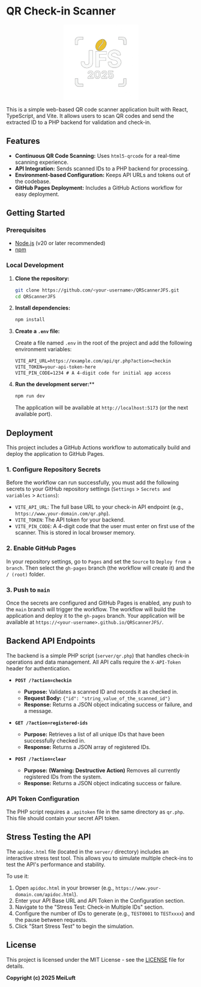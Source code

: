 # QR Check-in Scanner

<div align="center">
  <img src="public/logo.png" alt="JFS 2025 Logo" width="200" />
</div>

This is a simple web-based QR code scanner application built with React, TypeScript, and Vite. It allows users to scan QR codes and send the extracted ID to a PHP backend for validation and check-in.

## Features

- **Continuous QR Code Scanning:** Uses `html5-qrcode` for a real-time scanning experience.
- **API Integration:** Sends scanned IDs to a PHP backend for processing.
- **Environment-based Configuration:** Keeps API URLs and tokens out of the codebase.
- **GitHub Pages Deployment:** Includes a GitHub Actions workflow for easy deployment.

## Getting Started

### Prerequisites

- [Node.js](https://nodejs.org/) (v20 or later recommended)
- [npm](https://www.npmjs.com/)

### Local Development

1.  **Clone the repository:**

    ```bash
    git clone https://github.com/<your-username>/QRScannerJFS.git
    cd QRScannerJFS
    ```

2.  **Install dependencies:**

    ```bash
    npm install
    ```

3.  **Create a `.env` file:**

    Create a file named `.env` in the root of the project and add the following environment variables:

    ```
    VITE_API_URL=https://example.com/api/qr.php?action=checkin
    VITE_TOKEN=your-api-token-here
    VITE_PIN_CODE=1234 # A 4-digit code for initial app access
    ```

4.  **Run the development server:****

    ```bash
    npm run dev
    ```

    The application will be available at `http://localhost:5173` (or the next available port).

## Deployment

This project includes a GitHub Actions workflow to automatically build and deploy the application to GitHub Pages.

### 1. Configure Repository Secrets

Before the workflow can run successfully, you must add the following secrets to your GitHub repository settings (`Settings` > `Secrets and variables` > `Actions`):

-   `VITE_API_URL`: The full base URL to your check-in API endpoint (e.g., `https://www.your-domain.com/qr.php`).
-   `VITE_TOKEN`: The API token for your backend.
-   `VITE_PIN_CODE`: A 4-digit code that the user must enter on first use of the scanner. This is stored in local browser memory.

### 2. Enable GitHub Pages

In your repository settings, go to `Pages` and set the `Source` to `Deploy from a branch`. Then select the `gh-pages` branch (the workflow will create it) and the `/ (root)` folder.

### 3. Push to `main`

Once the secrets are configured and GitHub Pages is enabled, any push to the `main` branch will trigger the workflow. The workflow will build the application and deploy it to the `gh-pages` branch. Your application will be available at `https://<your-username>.github.io/QRScannerJFS/`.

## Backend API Endpoints

The backend is a simple PHP script (`server/qr.php`) that handles check-in operations and data management. All API calls require the `X-API-Token` header for authentication.

-   **`POST /?action=checkin`**
    -   **Purpose:** Validates a scanned ID and records it as checked in.
    -   **Request Body:** `{"id": "string_value_of_the_scanned_id"}`
    -   **Response:** Returns a JSON object indicating success or failure, and a message.

-   **`GET /?action=registered-ids`**
    -   **Purpose:** Retrieves a list of all unique IDs that have been successfully checked in.
    -   **Response:** Returns a JSON array of registered IDs.

-   **`POST /?action=clear`**
    -   **Purpose:** **(Warning: Destructive Action)** Removes all currently registered IDs from the system.
    -   **Response:** Returns a JSON object indicating success or failure.

### API Token Configuration

The PHP script requires a `.apitoken` file in the same directory as `qr.php`. This file should contain your secret API token.

## Stress Testing the API

The `apidoc.html` file (located in the `server/` directory) includes an interactive stress test tool. This allows you to simulate multiple check-ins to test the API's performance and stability.

To use it:
1.  Open `apidoc.html` in your browser (e.g., `https://www.your-domain.com/apidoc.html`).
2.  Enter your API Base URL and API Token in the Configuration section.
3.  Navigate to the "Stress Test: Check-in Multiple IDs" section.
4.  Configure the number of IDs to generate (e.g., `TEST0001` to `TESTxxxx`) and the pause between requests.
5.  Click "Start Stress Test" to begin the simulation.

## License

This project is licensed under the MIT License - see the [LICENSE](LICENSE) file for details.

**Copyright (c) 2025 MeiLuft**